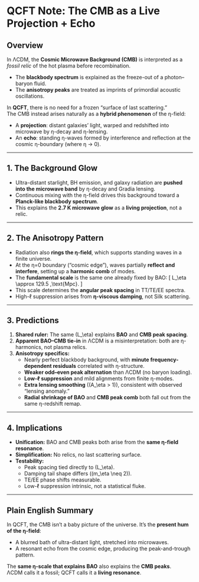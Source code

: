 # QCFT Note: The CMB as a Live Projection + Echo

## Overview
In ΛCDM, the **Cosmic Microwave Background (CMB)** is interpreted as a *fossil relic* of the hot plasma before recombination.  
- The **blackbody spectrum** is explained as the freeze-out of a photon–baryon fluid.  
- The **anisotropy peaks** are treated as imprints of primordial acoustic oscillations.  

In **QCFT**, there is no need for a frozen “surface of last scattering.”  
The CMB instead arises naturally as a **hybrid phenomenon** of the η-field:  
- A **projection**: distant galaxies’ light, warped and redshifted into microwave by η-decay and η-lensing.  
- An **echo**: standing η-waves formed by interference and reflection at the cosmic η-boundary (where η → 0).  

---

## 1. The Background Glow
- Ultra-distant starlight, BH emission, and galaxy radiation are **pushed into the microwave band** by η-decay and Gradia lensing.  
- Continuous mixing with the η-field drives this background toward a **Planck-like blackbody spectrum**.  
- This explains the **2.7 K microwave glow** as a **living projection**, not a relic.

---

## 2. The Anisotropy Pattern
- Radiation also **rings the η-field**, which supports standing waves in a finite universe.  
- At the η=0 boundary (“cosmic edge”), waves partially **reflect and interfere**, setting up a **harmonic comb** of modes.  
- The **fundamental scale** is the same one already fixed by BAO:
  \[
  L_\eta \approx 129.5 \,\text{Mpc}.
  \]
- This scale determines the **angular peak spacing** in TT/TE/EE spectra.  
- High-ℓ suppression arises from **η-viscous damping**, not Silk scattering.

---

## 3. Predictions
1. **Shared ruler:** The same \(L_\eta\) explains **BAO** and **CMB peak spacing**.  
2. **Apparent BAO–CMB tie-in** in ΛCDM is a misinterpretation: both are η-harmonics, not plasma relics.  
3. **Anisotropy specifics:**
   - Nearly perfect blackbody background, with **minute frequency-dependent residuals** correlated with η-structure.  
   - **Weaker odd–even peak alternation** than ΛCDM (no baryon loading).  
   - **Low-ℓ suppression** and mild alignments from finite η-modes.  
   - **Extra lensing smoothing** (\(A_\eta > 1\)), consistent with observed “lensing anomaly.”  
   - **Radial shrinkage of BAO** and **CMB peak comb** both fall out from the same η-redshift remap.

---

## 4. Implications
- **Unification:** BAO and CMB peaks both arise from the **same η-field resonance**.  
- **Simplification:** No relics, no last scattering surface.  
- **Testability:**  
  - Peak spacing tied directly to \(L_\eta\).  
  - Damping tail shape differs (\(m_\eta \neq 2\)).  
  - TE/EE phase shifts measurable.  
  - Low-ℓ suppression intrinsic, not a statistical fluke.

---

## Plain English Summary
In QCFT, the CMB isn’t a baby picture of the universe. It’s the **present hum of the η-field**:  
- A blurred bath of ultra-distant light, stretched into microwaves.  
- A resonant echo from the cosmic edge, producing the peak-and-trough pattern.  

The **same η-scale that explains BAO** also explains the **CMB peaks**.  
ΛCDM calls it a fossil; QCFT calls it a **living resonance**.
